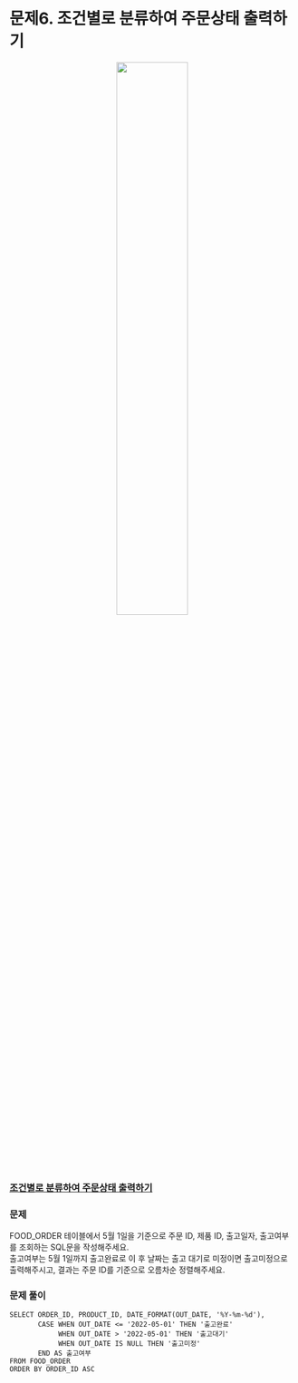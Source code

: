 # 문제6. 조건별로 분류하여 주문상태 출력하기
<center><img src="https://user-images.githubusercontent.com/77037338/210046724-5f984c66-80c3-4c70-9fdc-32371e86c30c.png" width="50%" height="50%"></center>

### [조건별로 분류하여 주문상태 출력하기](https://school.programmers.co.kr/learn/courses/30/lessons/131113)

### 문제
FOOD_ORDER 테이블에서 5월 1일을 기준으로 주문 ID, 제품 ID, 출고일자, 출고여부를 조회하는 SQL문을 작성해주세요. <br>
출고여부는 5월 1일까지 출고완료로 이 후 날짜는 출고 대기로 미정이면 출고미정으로 출력해주시고, 결과는 주문 ID를 기준으로 오름차순 정렬해주세요.<br>

### 문제 풀이
```Mysql
SELECT ORDER_ID, PRODUCT_ID, DATE_FORMAT(OUT_DATE, '%Y-%m-%d'), 
       CASE WHEN OUT_DATE <= '2022-05-01' THEN '출고완료'
            WHEN OUT_DATE > '2022-05-01' THEN '출고대기'
            WHEN OUT_DATE IS NULL THEN '출고미정'
       END AS 출고여부
FROM FOOD_ORDER
ORDER BY ORDER_ID ASC
```
